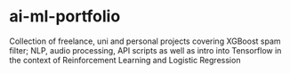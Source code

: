 # ai-ml-portfolio
Collection of freelance, uni and personal projects covering XGBoost spam filter; NLP, audio processing, API scripts as well as intro into Tensorflow in the context of Reinforcement Learning and Logistic Regression
